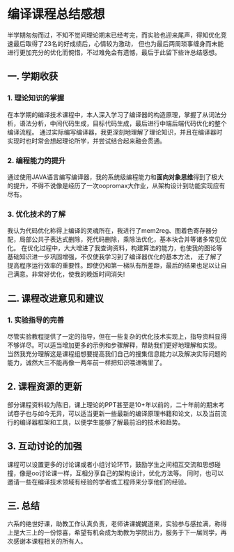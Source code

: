 # 编译课程总结感想
半学期匆匆而过，不知不觉间理论期末已经考完，而实验也迎来尾声，得知优化竞速最后取得了23名的好成绩后，心情较为激动，
但也为最后两周琐事缠身而未能进行更加充分的优化而惋惜，不过难免会有遗憾，最后于此留下些许总结感想。
## 一. 学期收获
### 1. 理论知识的掌握
在本学期的编译技术课程中，本人深入学习了编译器的构造原理，掌握了从词法分析，语法分析，中间代码生成，目标代码生成，最后进行中端后端代码优化的整个编译流程。
通过实际编写编译器，我更深刻地理解了理论知识，并且在编译器时实现时也时常会想起理论所学，并尝试结合起来融会贯通。

### 2. 编程能力的提升
通过使用JAVA语言编写编译器，我的系统级编程能力和**面向对象思维**得到了极大的提升，不得不说像是经历了一次oopromax大作业，从架构设计到功能实现应有尽有。

### 3. 优化技术的了解
我认为代码优化称得上编译的灵魂所在，我进行了mem2reg、图着色寄存器分配，局部公共子表达式删除，死代码删除，乘除法优化，基本块合并等诸多常见优化。
在优化过程中，大大增进了我查询资料，构建算法的能力，也使我的图论等基础知识进一步巩固增强，不仅使我学习到了编译器优化的基本方法，
还了解了提高程序运行效率的重要性。即使仍和第一梯队有所差距，最后的结果也足以让自己满意。非常好优化，使我的晚饭时间消失!

## 二. 课程改进意见和建议
### 1. 实验指导的完善
尽管实验教程提供了一定的指导，但在一些复杂的优化技术实现上，指导资料显得不够详尽。可以适当增加更多的示例和步骤解释，帮助我们更好地理解和实现。
当然我充分理解这是课程组想要提高我们自己的搜集信息能力以及解决实际问题的能力，诚然大三不能再像一两年前一样把知识喂进嘴里了。

## 2. 课程资源的更新
部分课程资料较为陈旧，课上理论的PPT甚至是10+年以前的，二十年前的期末考试卷子也与如今无异，可以适当更新一些最新的编译原理书籍和论文，以及当前流行的编译器框架和工具，以便学生能够了解最前沿的技术和趋势。

## 3. 互动讨论的加强
课程可以设置更多的讨论课或者小组讨论环节，鼓励学生之间相互交流和思想碰撞，像是oo讨论课一样，互相分享自己的架构设计，优化方法等。
同时，也可以邀请一些在编译技术领域有经验的学者或工程师来分享他们的经验。


## 三. 总结
六系的绝世好课，助教工作认真负责，老师讲课娓娓道来，实验参与感拉满，称得上是大三上的一份惊喜，希望有机会成为助教为学院出力，服务于下一届同学，再次感谢本课程相关的所有人。